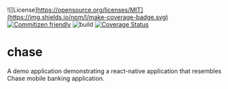 <!-- markdownlint-disable MD041-->

![[License]https://opensource.org/licenses/MIT](https://img.shields.io/npm/l/make-coverage-badge.svg) [![Commitizen friendly](https://img.shields.io/badge/commitizen-friendly-brightgreen.svg)](http://commitizen.github.io/cz-cli/) ![build](https://github.com/razvangeangu/chase/workflows/build/badge.svg?branch=develop) [![Coverage Status](https://coveralls.io/repos/github/razvangeangu/chase/badge.svg?branch=develop&t=PGI2iS)](https://coveralls.io/github/razvangeangu/chase?branch=develop)

# chase

A demo application demonstrating a react-native application that resembles Chase mobile banking application.
